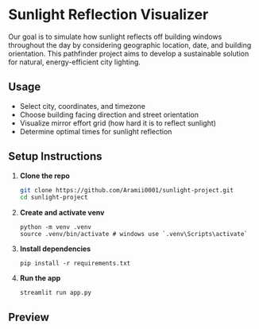 # Sunlight Reflection Visualizer

Our goal is to simulate how sunlight reflects off building windows throughout the day by considering geographic location, date, and building orientation. This pathfinder project aims to develop a sustainable solution for natural, energy-efficient city lighting.

## Usage

- Select city, coordinates, and timezone
- Choose building facing direction and street orientation
- Visualize mirror effort grid (how hard it is to reflect sunlight)
- Determine optimal times for sunlight reflection

## Setup Instructions

1. **Clone the repo**

   ```bash
   git clone https://github.com/Aramii0001/sunlight-project.git
   cd sunlight-project
   ```

2. **Create and activate venv**

   ```
   python -m venv .venv
   source .venv/bin/activate # windows use `.venv\Scripts\activate`
   ```

3. **Install dependencies**

   ```
   pip install -r requirements.txt
   ```

4. **Run the app**
   ```
   streamlit run app.py
   ```

## Preview
